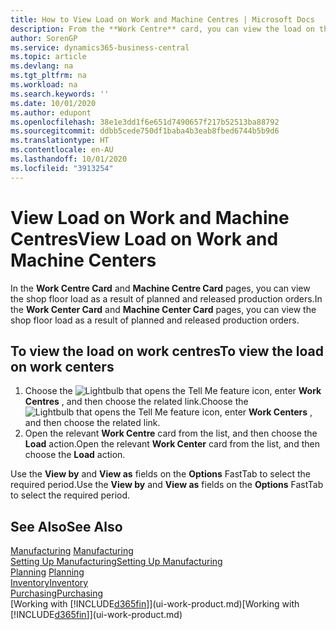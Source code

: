 ```yaml
---
title: How to View Load on Work and Machine Centres | Microsoft Docs
description: From the **Work Centre** card, you can view the load on the work centres as a result of released production orders.
author: SorenGP
ms.service: dynamics365-business-central
ms.topic: article
ms.devlang: na
ms.tgt_pltfrm: na
ms.workload: na
ms.search.keywords: ''
ms.date: 10/01/2020
ms.author: edupont
ms.openlocfilehash: 38e1e3dd1f6e651d7490657f217b52513ba88792
ms.sourcegitcommit: ddbb5cede750df1baba4b3eab8fbed6744b5b9d6
ms.translationtype: HT
ms.contentlocale: en-AU
ms.lasthandoff: 10/01/2020
ms.locfileid: "3913254"
---
```

# <a name="view-load-on-work-and-machine-centers"></a><span data-ttu-id="c9cf0-103">View Load on Work and Machine Centres</span><span class="sxs-lookup"><span data-stu-id="c9cf0-103">View Load on Work and Machine Centers</span></span>
<span data-ttu-id="c9cf0-104">In the **Work Centre Card** and **Machine Centre Card** pages, you can view the shop floor load as a result of planned and released production orders.</span><span class="sxs-lookup"><span data-stu-id="c9cf0-104">In the **Work Center Card** and **Machine Center Card** pages, you can view the shop floor load as a result of planned and released production orders.</span></span>    

## <a name="to-view-the-load-on-work-centers"></a><span data-ttu-id="c9cf0-105">To view the load on work centres</span><span class="sxs-lookup"><span data-stu-id="c9cf0-105">To view the load on work centers</span></span>  
1.  <span data-ttu-id="c9cf0-106">Choose the ![Lightbulb that opens the Tell Me feature](media/ui-search/search_small.png "Tell me what you want to do") icon, enter **Work Centres** , and then choose the related link.</span><span class="sxs-lookup"><span data-stu-id="c9cf0-106">Choose the ![Lightbulb that opens the Tell Me feature](media/ui-search/search_small.png "Tell me what you want to do") icon, enter **Work Centers** , and then choose the related link.</span></span>  
2.  <span data-ttu-id="c9cf0-107">Open the relevant **Work Centre** card from the list, and then choose the **Load** action.</span><span class="sxs-lookup"><span data-stu-id="c9cf0-107">Open the relevant **Work Center** card from the list, and then choose the **Load** action.</span></span>  

<span data-ttu-id="c9cf0-108">Use the **View by** and **View as** fields on the **Options** FastTab to select the required period.</span><span class="sxs-lookup"><span data-stu-id="c9cf0-108">Use the **View by** and **View as** fields on the **Options** FastTab to select the required period.</span></span>  

## <a name="see-also"></a><span data-ttu-id="c9cf0-109">See Also</span><span class="sxs-lookup"><span data-stu-id="c9cf0-109">See Also</span></span>  
<span data-ttu-id="c9cf0-110">[Manufacturing](production-manage-manufacturing.md)  </span><span class="sxs-lookup"><span data-stu-id="c9cf0-110">[Manufacturing](production-manage-manufacturing.md)  </span></span>  
[<span data-ttu-id="c9cf0-111">Setting Up Manufacturing</span><span class="sxs-lookup"><span data-stu-id="c9cf0-111">Setting Up Manufacturing</span></span>](production-configure-production-processes.md)  
<span data-ttu-id="c9cf0-112">[Planning](production-planning.md)    </span><span class="sxs-lookup"><span data-stu-id="c9cf0-112">[Planning](production-planning.md)    </span></span>  
[<span data-ttu-id="c9cf0-113">Inventory</span><span class="sxs-lookup"><span data-stu-id="c9cf0-113">Inventory</span></span>](inventory-manage-inventory.md)  
[<span data-ttu-id="c9cf0-114">Purchasing</span><span class="sxs-lookup"><span data-stu-id="c9cf0-114">Purchasing</span></span>](purchasing-manage-purchasing.md)  
<span data-ttu-id="c9cf0-115">[Working with [!INCLUDE[d365fin](includes/d365fin_md.md)]](ui-work-product.md)</span><span class="sxs-lookup"><span data-stu-id="c9cf0-115">[Working with [!INCLUDE[d365fin](includes/d365fin_md.md)]](ui-work-product.md)</span></span>
